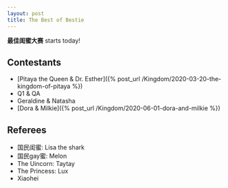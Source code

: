 ```yaml
---
layout: post
title: The Best of Bestie
---
```



<p class="message">
  <strong>最佳闺蜜大赛</strong> starts today!
</p>

## Contestants
* [Pitaya the Queen & Dr. Esther]({% post_url /Kingdom/2020-03-20-the-kingdom-of-pitaya %})
* Q1 & QA
* Geraldine & Natasha
* [Dora & Milkie]({% post_url /Kingdom/2020-06-01-dora-and-milkie %})

## Referees
* 国民闺蜜: Lisa the shark
* 国民gay蜜: Melon
* The Uincorn: Taytay
* The Princess: Lux
* Xiaohei
